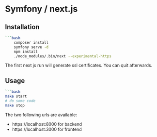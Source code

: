 # Symfony / next.js

## Installation
```bash
```bash
	composer install
	symfony serve -d
	npm install
	./node_modules/.bin/next --experimental-https
```

The first next js run will generate ssl certificates. You can quit afterwards.

## Usage
```bash
```bash
make start
# do some code
make stop
```
The two following urls are available:
- https://localhost:8000 for backend
- https://localhost:3000 for frontend
```
```
```
